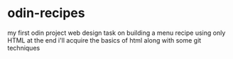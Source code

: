 # odin-recipes
my first odin project web design task on building a menu recipe using only HTML
at the end i'll acquire the basics of html along with some git techniques
